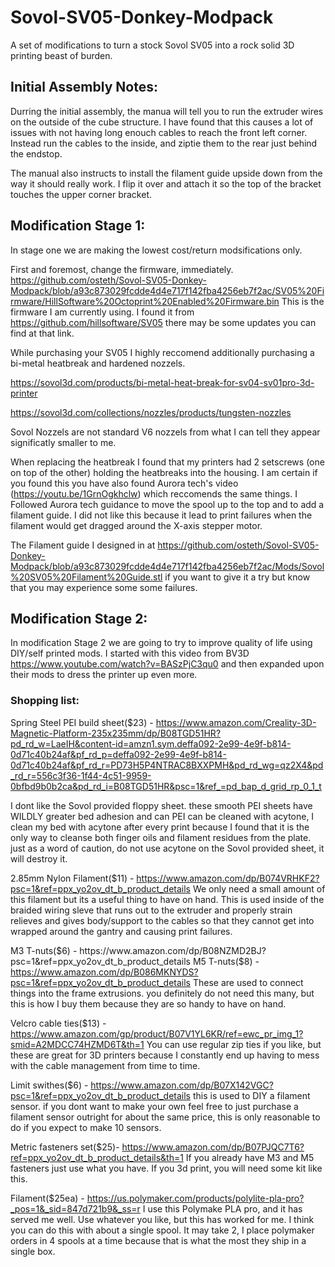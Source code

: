 # Sovol-SV05-Donkey-Modpack
A set of modifications to turn a stock Sovol SV05 into a rock solid 3D printing beast of burden. 

## Initial Assembly Notes:
Durring the initial assembly, the manua will tell you to run the extruder wires on the outside of the cube structure. I have found that this causes a lot of issues with not having long enouch cables to reach the front left corner. Instead run the cables to the inside, and ziptie them to the rear just behind the endstop. 

The manual also instructs to install the filament guide upside down from the way it should really work. I flip it over and attach it so the top of the bracket touches the upper corner bracket. 

## Modification Stage 1:
In stage one we are making the lowest cost/return modsifications only. 

First and foremost, change the firmware, immediately. https://github.com/osteth/Sovol-SV05-Donkey-Modpack/blob/a93c873029fcdde4d4e717f142fba4256eb7f2ac/SV05%20Firmware/HillSoftware%20Octoprint%20Enabled%20Firmware.bin
This is the firmware I am currently using. I found it from https://github.com/hillsoftware/SV05 there may be some updates you can find at that link. 

While purchasing your SV05 I highly reccomend additionally purchasing a bi-metal heatbreak and hardened nozzels. 

https://sovol3d.com/products/bi-metal-heat-break-for-sv04-sv01pro-3d-printer

https://sovol3d.com/collections/nozzles/products/tungsten-nozzles

Sovol Nozzels are not standard V6 nozzels from what I can tell they appear significatly smaller to me.

When replacing the heatbreak I found that my printers had 2 setscrews (one on top of the other) holding the heatbreaks into the housing. 
I am certain if you found this you have also found Aurora tech's video (https://youtu.be/1GrnOgkhclw) which reccomends the same things. I Followed Aurora tech guidance to move the spool up to the top and to add a filament guide. I did not like this because it lead to print failures when the filament would get dragged around the X-axis stepper motor.

The Filament guide I designed in at https://github.com/osteth/Sovol-SV05-Donkey-Modpack/blob/a93c873029fcdde4d4e717f142fba4256eb7f2ac/Mods/Sovol%20SV05%20Filament%20Guide.stl if you want to give it a try but know that you may experience some some failures. 

## Modification Stage 2:
In modification Stage 2 we are going to try to improve quality of life using DIY/self printed mods. 
I started with this video from BV3D https://www.youtube.com/watch?v=BASzPjC3qu0 and then expanded upon their mods to dress the printer up even more.

### Shopping list:

Spring Steel PEI build sheet($23) - https://www.amazon.com/Creality-3D-Magnetic-Platform-235x235mm/dp/B08TGD51HR?pd_rd_w=LaeIH&content-id=amzn1.sym.deffa092-2e99-4e9f-b814-0d71c40b24af&pf_rd_p=deffa092-2e99-4e9f-b814-0d71c40b24af&pf_rd_r=PD73H5P4NTRAC8BXXPMH&pd_rd_wg=qz2X4&pd_rd_r=556c3f36-1f44-4c51-9959-0bfbd9b0b2ca&pd_rd_i=B08TGD51HR&psc=1&ref_=pd_bap_d_grid_rp_0_1_t

I dont like the Sovol provided floppy sheet. these smooth PEI sheets have WILDLY greater bed adhesion and can PEI can be cleaned with acytone, I clean my bed with acytone after every print because I found that it is the only way to cleanse both finger oils and filament residues from the plate. just as a word of caution, do not use acytone on the Sovol provided sheet, it will destroy it. 

2.85mm Nylon Filament($11) - https://www.amazon.com/dp/B074VRHKF2?psc=1&ref=ppx_yo2ov_dt_b_product_details
We only need a small amount of this filament but its a useful thing to have on hand. This is used inside of the braided wiring sleve that runs out to the extruder and properly strain relieves and gives body/support to the cables so that they cannot get into wrapped around the gantry and causing print failures. 

M3 T-nuts($6) - https://www.amazon.com/dp/B08NZMD2BJ?psc=1&ref=ppx_yo2ov_dt_b_product_details
M5 T-nuts($8) - https://www.amazon.com/dp/B086MKNYDS?psc=1&ref=ppx_yo2ov_dt_b_product_details
These are used to connect things into the frame extrusions. you definitely do not need this many, but this is how I buy them because they are so handy to have on hand. 

Velcro cable ties($13) - https://www.amazon.com/gp/product/B07V1YL6KR/ref=ewc_pr_img_1?smid=A2MDCC74HZMD6T&th=1
You can use regular zip ties if you like, but these are great for 3D printers because I constantly end up having to mess with the cable management from time to time. 

Limit swithes($6) - https://www.amazon.com/dp/B07X142VGC?psc=1&ref=ppx_yo2ov_dt_b_product_details
this is used to DIY a filament sensor. if you dont want to make your own feel free to just purchase a filament sensor outright for about the same price, this is only reasonable to do if you expect to make 10 sensors. 

Metric fasteners set($25)- https://www.amazon.com/dp/B07PJQC7T6?ref=ppx_yo2ov_dt_b_product_details&th=1
If you already have M3 and M5 fasteners just use what you have. If you 3d print, you will need some kit like this.

Filament($25ea) - https://us.polymaker.com/products/polylite-pla-pro?_pos=1&_sid=847d721b9&_ss=r
I use this Polymake PLA pro, and it has served me well. Use whatever you like, but this has worked for me. I think you can do this with about a single spool. It may take 2, I place polymaker orders in 4 spools at a time because that is what the most they ship in a single box. 